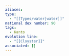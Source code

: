```yaml
---
aliases: 
type:
  - "[[Types/water|water]]"
national dex number: 90
tags:
  - Kanto
evolution line:
  - "[[Cloyster]]"
associated: []
---
```


